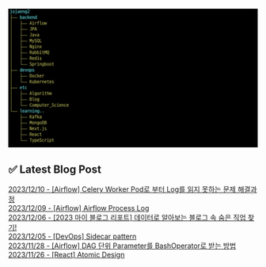 ![image](./image/231205.png)

## ✅ Latest Blog Post

[2023/12/10 - [Airflow] Celery Worker Pod로 부터 Log를 읽지 못하는 문제 해결과정](http://blog.naver.com/ds4ouj/223288342596) <br/>
[2023/12/09 - [Airflow] Airflow Process Log](http://blog.naver.com/ds4ouj/223287660516) <br/>
[2023/12/06 - [2023 마이 블로그 리포트] 데이터로 알아보는 블로그 속 숨은 직업 찾기!](http://blog.naver.com/ds4ouj/223284657802) <br/>
[2023/12/05 - [DevOps] Sidecar pattern](http://blog.naver.com/ds4ouj/223284044811) <br/>
[2023/11/28 - [Airflow] DAG 단위 Parameter를 BashOperator로 받는 방법](http://blog.naver.com/ds4ouj/223277463935) <br/>
[2023/11/26 - [React] Atomic Design](http://blog.naver.com/ds4ouj/223275392995) <br/>
